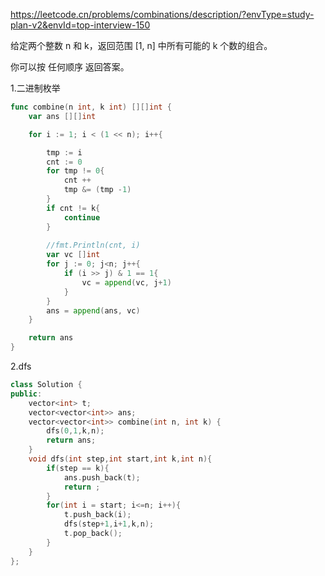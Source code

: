 https://leetcode.cn/problems/combinations/description/?envType=study-plan-v2&envId=top-interview-150


给定两个整数 n 和 k，返回范围 [1, n] 中所有可能的 k 个数的组合。

你可以按 任何顺序 返回答案。


1.二进制枚举
```go
func combine(n int, k int) [][]int {
    var ans [][]int

    for i := 1; i < (1 << n); i++{

        tmp := i
        cnt := 0
        for tmp != 0{
            cnt ++ 
            tmp &= (tmp -1)
        }
        if cnt != k{
            continue
        }
        
        //fmt.Println(cnt, i)
        var vc []int
        for j := 0; j<n; j++{
            if (i >> j) & 1 == 1{
                vc = append(vc, j+1)
            }
        }
        ans = append(ans, vc)
    }

    return ans
}
```


2.dfs

```c++
class Solution {
public:
    vector<int> t;
    vector<vector<int>> ans;
    vector<vector<int>> combine(int n, int k) {
        dfs(0,1,k,n);
        return ans;
    }
    void dfs(int step,int start,int k,int n){
        if(step == k){
            ans.push_back(t);
            return ;
        }
        for(int i = start; i<=n; i++){
            t.push_back(i);
            dfs(step+1,i+1,k,n);
            t.pop_back();
        }
    }
};
```